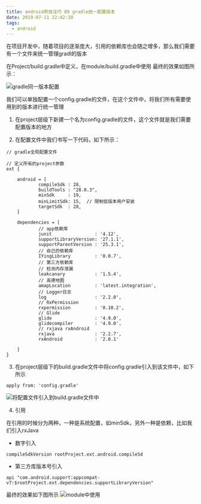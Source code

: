 ```yaml
---
title: android奇技淫巧 09 gradle统一配置版本
date: 2019-07-11 22:42:10
tags:
  - android
---
```

<!--more-->
在项目开发中，随着项目的逐渐庞大，引用的依赖库也会随之增多，那么我们需要有一个文件来统一管理gradl的版本

在Project/build.gradle中定义，在module/build.gradle中使用
最终的效果如图所示：

![gradle同一版本配置](/assets/tools/tools-gradle-01.png)

我们可以单独配置一个config.gradle的文件，在这个文件中，将我们所有需要使用到的版本进行统一管理

1. 在project层级下新建一个名为config.gradle的文件，这个文件就是我们需要配置版本的地方

2. 在配置文件中我们书写一下代码，如下所示：
```
// gradle全局配置文件

// 定义所有的project参数
ext {

    android = [
            compileSdk : 28,
            buildTools : "28.0.3",
            minSdk     : 19,
            minLimitSdk: 15,  // 限制低版本用户安装
            targetSdk  : 28,
    ]

    dependencies = [
            // app依赖库
            junit                : '4.12',
            supportLibraryVersion: '27.1.1',
            supportParentVersion : '25.3.1',
            // 自己的依赖库
            IYingLibrary         : '0.0.7',
            // 第三方依赖库
            // 检测内存泄漏
            leakcanary           : '1.5.4',
            // 高德地图
            amapLocation         : 'latest.integration',
            // Logger日志
            log                  : '2.2.0',
            // RxPermission
            rxpermission         : '0.10.2',
            // Glide
            glide                : '4.9.0',
            glidecompiler        : '4.9.0',
            // rxjava rxAndroid
            rxjava               : '2.2.7',
            rxAndroid            : '2.0.1'

    ]
}
```

3. 在project层级下的build.gradle文件中将config.gradle引入到该文件中，如下所示

```
apply from: 'config.gradle'
```

![将配置文件引入到build.gradle文件中](/assets/tools/tools-gradle-02.png)

4. 引用

在引用的时候分为两种，一种是系统配置，如minSdk，另外一种是依赖，比如我们引入rxJava

- 数字引入
```
compileSdkVersion rootProject.ext.android.compileSd
```

- 第三方库版本号引入
```
api "com.android.support:appcompat-v7:$rootProject.ext.dependencies.supportLibraryVersion"
```

最终的效果如下图所示
![module中使用](/assets/tools/tools-gradle-03.png)
